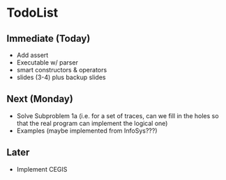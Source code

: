 # TodoList

## Immediate (Today)
+ Add assert
+ Executable w/ parser
+ smart constructors & operators
+ slides (3-4) plus backup slides

## Next (Monday)
+ Solve Subproblem 1a (i.e. for a set of traces, can we fill in the holes so that the real program can implement the logical one)
+ Examples (maybe implemented from InfoSys???)

## Later 
+ Implement CEGIS
